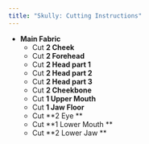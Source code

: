 ```yaml
---
title: "Skully: Cutting Instructions"
---
```


- **Main Fabric**
  - Cut **2 Cheek**
  - Cut **2 Forehead**
  - Cut **2 Head part 1**
  - Cut **2 Head part 2**
  - Cut **2 Head part 3**
  - Cut **2 Cheekbone**
  - Cut **1 Upper Mouth**
  - Cut **1 Jaw Floor**
  - Cut **2 Eye **
  - Cut **1 Lower Mouth **
  - Cut **2 Lower Jaw **
